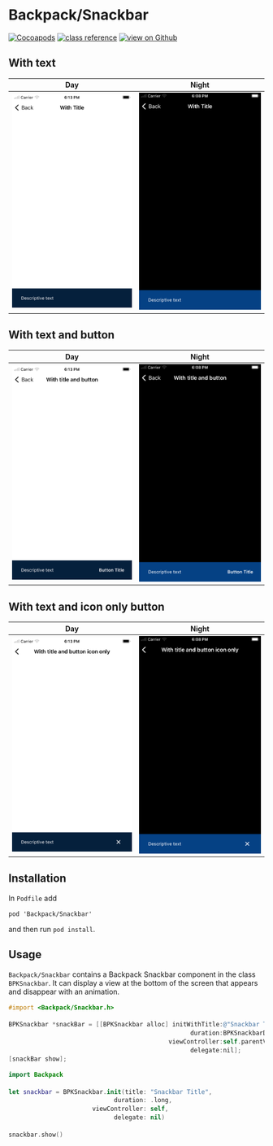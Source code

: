 # Backpack/Snackbar

[![Cocoapods](https://img.shields.io/cocoapods/v/Backpack.svg?style=flat)](https://cocoapods.org/pods/Backpack)
[![class reference](https://img.shields.io/badge/Class%20reference-iOS-blue)](https://backpack.github.io/ios/versions/latest/uikit/Classes/BPKSnackbar.html)
[![view on Github](https://img.shields.io/badge/Source%20code-GitHub-lightgrey)](https://github.com/Skyscanner/backpack-ios/tree/main/Backpack/Snackbar)

## With text

| Day | Night |
| --- | --- |
| <img src="https://raw.githubusercontent.com/Skyscanner/backpack-ios/main/screenshots/iPhone-snack-bar___with-text_lm.png" alt="" width="375" /> |<img src="https://raw.githubusercontent.com/Skyscanner/backpack-ios/main/screenshots/iPhone-snack-bar___with-text_dm.png" alt="" width="375" /> |

## With text and button

| Day | Night |
| --- | --- |
| <img src="https://raw.githubusercontent.com/Skyscanner/backpack-ios/main/screenshots/iPhone-snack-bar___with-text-and-button_lm.png" alt="" width="375" /> |<img src="https://raw.githubusercontent.com/Skyscanner/backpack-ios/main/screenshots/iPhone-snack-bar___with-text-and-button_dm.png" alt="" width="375" /> |


## With text and icon only button

| Day | Night |
| --- | --- |
| <img src="https://raw.githubusercontent.com/Skyscanner/backpack-ios/main/screenshots/iPhone-snack-bar___with-text-and-icon-only-button_lm.png" alt="" width="375" /> |<img src="https://raw.githubusercontent.com/Skyscanner/backpack-ios/main/screenshots/iPhone-snack-bar___with-text-and-icon-only-button_dm.png" alt="" width="375" /> |

## Installation

In `Podfile` add

```
pod 'Backpack/Snackbar'
```

and then run `pod install`.

## Usage

`Backpack/Snackbar` contains a Backpack Snackbar component in the class `BPKSnackbar`. It can display a view at the bottom of the screen that appears and disappear with an animation.


```objective-c
#import <Backpack/Snackbar.h>

BPKSnackbar *snackBar = [[BPKSnackbar alloc] initWithTitle:@"Snackbar Title"
                                                  duration:BPKSnackbarDurationShort
                                            viewController:self.parentViewController
                                                  delegate:nil];
[snackBar show];

```

```swift
import Backpack

let snackbar = BPKSnackbar.init(title: "Snackbar Title",
                             duration: .long,
                       viewController: self,
                             delegate: nil)

snackbar.show()
```

